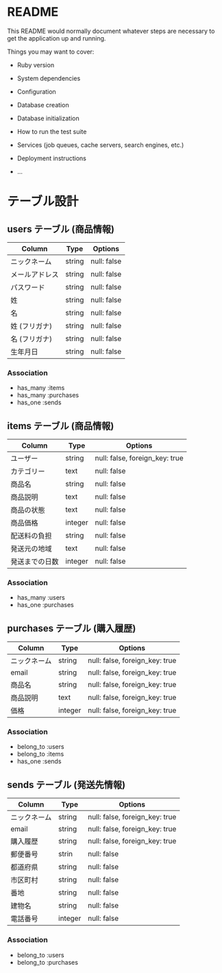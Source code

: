 # README

This README would normally document whatever steps are necessary to get the
application up and running.

Things you may want to cover:

* Ruby version

* System dependencies

* Configuration

* Database creation

* Database initialization

* How to run the test suite

* Services (job queues, cache servers, search engines, etc.)

* Deployment instructions

* ...

# テーブル設計

## users テーブル (商品情報)

| Column             | Type   | Options     |
| ------------------ | ------ | ----------- |
| ニックネーム         | string | null: false |
| メールアドレス       | string | null: false |
| パスワード           | string | null: false |
| 姓                 | string | null: false |
| 名                 | string | null: false |
| 姓 (フリガナ)       | string | null: false |
| 名 (フリガナ)       | string | null: false |
| 生年月日            | string | null: false |


### Association
- has_many :items
- has_many :purchases
- has_one  :sends 



## items テーブル (商品情報)

| Column             | Type    | Options     |
| ------------------ | ------- | ----------- |
| ユーザー             | string    | null: false, foreign_key: true|
| カテゴリー           | text    | null: false |
| 商品名              | string  | null: false |
| 商品説明             | text    | null: false |
| 商品の状態           | text    | null: false |
| 商品価格             | integer | null: false |
| 配送料の負担         | string   | null: false |
| 発送元の地域         | text     | null: false |
| 発送までの日数        | integer | null: false |




### Association
- has_many :users 
- has_one  :purchases



## purchases テーブル (購入履歴)

| Column             | Type    | Options     |
| ------------------ | ------- | ----------- |
| ニックネーム         | string  | null: false, foreign_key: true |
| email              | string  | null: false, foreign_key: true|
| 商品名              | string  | null: false, foreign_key: true |
| 商品説明             | text    | null: false, foreign_key: true |
| 価格                | integer | null: false, foreign_key: true |


### Association
- belong_to :users
- belong_to :items
- has_one   :sends 



## sends テーブル (発送先情報)

| Column             | Type    | Options     |
| ------------------ | ------- | ----------- |
| ニックネーム         | string  | null: false, foreign_key: true |
| email              | string  | null: false, foreign_key: true |
| 購入履歴             | string  | null: false, foreign_key: true |
| 郵便番号             | strin  | null: false |
| 都道府県             | string | null: false |
| 市区町村             | string   | null: false |
| 番地                | string  | null: false |
| 建物名              | string  |  null: false |
| 電話番号             | integer | null: false |


### Association
- belong_to :users
- belong_to :purchases